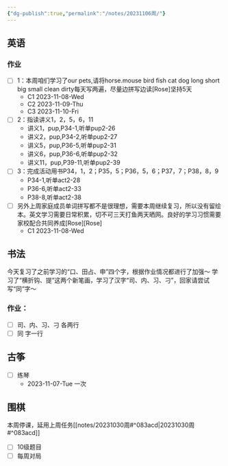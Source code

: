 ```yaml
---
{"dg-publish":true,"permalink":"/notes/20231106周/"}
---
```




## 英语
### 作业
- [ ] 1：本周咱们学习了our pets,请将horse.mouse bird fish cat dog long short big small clean dirty每天写两遍，尽量边拼写边读[Rose]坚持5天
	- C1 2023-11-08-Wed
	- C2 2023-11-09-Thu
	- C3 2023-11-10-Fri
- [ ] 2：指读讲义1，2，5，6，11
	- 讲义1，pup,P34-1,听单pup2-26
	- 讲义2，pup,P34-2,听单pup2-27
	- 讲义5，pup,P36-5,听单pup2-31
	- 讲义6，pup,P36-6,听单pup2-32
	- 讲义11，pup,P39-11,听单pup2-39
- [ ] 3：完成活动用书P34，1，2；P35，5；P36，5，6；P37，7；P38，8，9
	- P34-1,听单act2-28
	- P36-6,听单act2-33
	- P38-8,听单act2-38
- [ ] 另外上周家庭成员单词拼写都不是很理想，需要本周继续复习，所以没有留绘本。英文学习需要日常积累，切不可三天打鱼两天晒网。良好的学习习惯需要家校配合共同养成[Rose][Rose]
	- C1 2023-11-08-Wed
## 书法
今天复习了之前学习的“口、田占、申”四个字，根据作业情况都进行了加强～
学习了“横折钩、提”这两个新笔画，学习了汉字“司、内、习、刁”，回家请尝试写“同”字～
### 作业：
- [ ] 司、内、习、刁 各两行
- [ ] 同 字一行
## 古筝
- [ ] 练琴
	- 2023-11-07-Tue 一次
## 围棋
本周停课，延用上周任务[[notes/20231030周#^083acd\|20231030周#^083acd]]
- [ ] 10级题目
- [ ] 每周对局